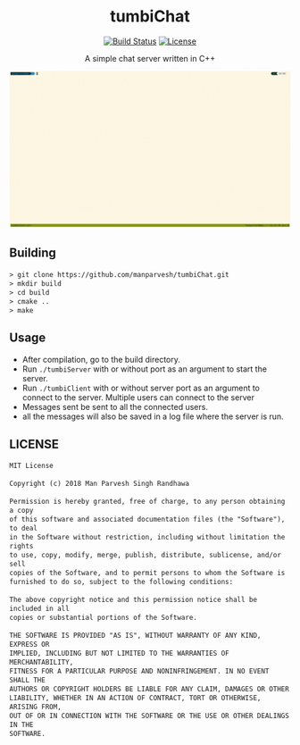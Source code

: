 <div align="center">
  <h1>tumbiChat</h1>

  <a href="https://travis-ci.org/manparvesh/tumbiChat/builds" target="_blank"><img src="https://img.shields.io/travis/manparvesh/tumbiChat.svg?style=for-the-badge" alt="Build Status"></a> 
  <a href="https://manparvesh.mit-license.org/" target="_blank"><img src="https://img.shields.io/badge/license-MIT-blue.svg?longCache=true&style=for-the-badge" alt="License"></a> 
  
  <p>A simple chat server written in C++</p>
</div>

[![](https://github.com/manparvesh/tumbiChat/raw/master/demo.gif)](https://asciinema.org/a/hzKAqrxpKyGhL4obnoQYGXPDE?speed=2&theme=solarized-light&autoplay=1)

## Building
```
> git clone https://github.com/manparvesh/tumbiChat.git 
> mkdir build
> cd build
> cmake ..
> make
```

## Usage
- After compilation, go to the build directory.
- Run `./tumbiServer` with or without port as an argument to start the server.
- Run `./tumbiClient` with or without server port as an argument to connect to the server. Multiple users can connect to the server
- Messages sent be sent to all the connected users.
- all the messages will also be saved in a log file where the server is run.

## LICENSE
```
MIT License

Copyright (c) 2018 Man Parvesh Singh Randhawa

Permission is hereby granted, free of charge, to any person obtaining a copy
of this software and associated documentation files (the "Software"), to deal
in the Software without restriction, including without limitation the rights
to use, copy, modify, merge, publish, distribute, sublicense, and/or sell
copies of the Software, and to permit persons to whom the Software is
furnished to do so, subject to the following conditions:

The above copyright notice and this permission notice shall be included in all
copies or substantial portions of the Software.

THE SOFTWARE IS PROVIDED "AS IS", WITHOUT WARRANTY OF ANY KIND, EXPRESS OR
IMPLIED, INCLUDING BUT NOT LIMITED TO THE WARRANTIES OF MERCHANTABILITY,
FITNESS FOR A PARTICULAR PURPOSE AND NONINFRINGEMENT. IN NO EVENT SHALL THE
AUTHORS OR COPYRIGHT HOLDERS BE LIABLE FOR ANY CLAIM, DAMAGES OR OTHER
LIABILITY, WHETHER IN AN ACTION OF CONTRACT, TORT OR OTHERWISE, ARISING FROM,
OUT OF OR IN CONNECTION WITH THE SOFTWARE OR THE USE OR OTHER DEALINGS IN THE
SOFTWARE.
```
